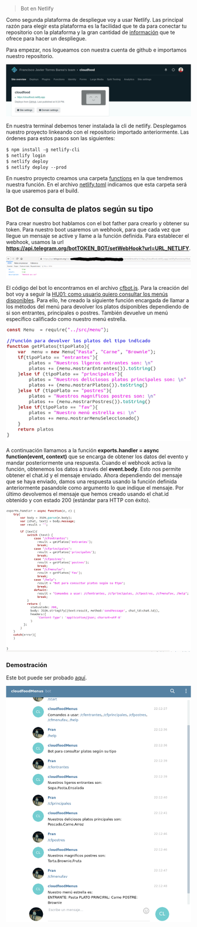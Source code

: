 > Bot en Netlify

Como segunda plataforma de despliegue voy a usar Netlify. Las principal razón para elegir esta plataforma es la facilidad que te da para conectar tu repositorio con la plataforma y la gran cantidad de [información](https://docs.netlify.com/) que te ofrece para hacer un despliegue.

Para empezar, nos logueamos con nuestra cuenta de github e importamos nuestro repositorio.

![](./imagenes/perfil-netlify.png)

En nuestra terminal debemos tener instalada la cli de netlify. Desplegamos nuestro proyecto linkeando con el repositorio importado anteriormente. Las órdenes para estos pasos son las siguientes:
~~~
$ npm install -g netlify-cli
$ netlify login
$ netlify deploy
$ netlify deploy --prod
~~~

En nuestro proyecto creamos una carpeta [functions](../functions) en la que tendremos nuestra función. En el archivo [netlify.toml](../netlify.toml) indicamos que esta carpeta será la que usaremos para el build.

## Bot de consulta de platos según su tipo

Para crear nuestro bot hablamos con el bot father para crearlo y obtener su token. Para nuestro boot usaremos un webhook, para que cada vez que llegue un mensaje se active y llame a la función definida. Para establecer el webhook, usamos la url **https://api.telegram.org/botTOKEN_BOT/setWebHook?url=URL_NETLIFY**.

![](./imagenes/webhook.png)


El código del bot lo encontramos en el archivo [cfbot.js](../functions/cfbot.js). 
Para la creación del bot voy a seguir la [HU01: como usuario quiero consultar los menús disponibles](https://github.com/FranToBa/CloudFood/issues/2). Para ello, he creado la siguiente función encargada de llamar a los métodos del menú para devolver los platos dsiponibles dependiendo de si son entrantes, principales o postres. También devuelve un menú específico calificado como nuestro menú estrella.

![](./imagenes/funcionbot.png)

A continuación llamamos a la función **exports.handler = async function(event, context)** que se encarga de obtener los datos del evento y mandar posteriormente una respuesta. Cuando el webhook activa la función, obtenemos los datos a través del **event.body**. Esto nos permite obtener el chat.id y el mensaje enviado. Ahora dependiendo del mensaje que se haya enviado, damos una respuesta usando la función definida anteriormente pasandole como argumento lo que indique el mensaje. Por último devolvemos el mensaje que hemos creado usando el chat.id obtenido y con estado 200 (estándar para HTTP con éxito).

![](./imagenes/codbot.png)


### Demostración

Este bot puede ser probado [aquí](t.me/cloudfoodMenus_bot).

![](./imagenes/conbot.png)





